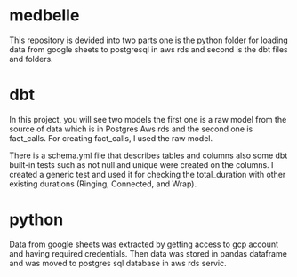 # medbelle 

This repository is devided into two parts one is the python folder for loading data from google sheets to postgresql in aws rds and second is the dbt files and folders.


# dbt

In this project, you will see two models the first one is a raw model from the source of data which is in Postgres Aws rds and the second one is fact_calls. For creating fact_calls, I used the raw model.

There is a schema.yml file that describes tables and columns also some dbt built-in tests such as not null and unique were created on the columns. I created a generic test and used it for checking the total_duration with other existing durations (Ringing, Connected, and Wrap).

# python

Data from google sheets was extracted by getting access to gcp account and having required credentials. Then data was stored in pandas dataframe and was moved to postgres sql database in aws rds servic.
